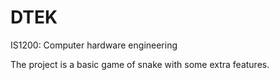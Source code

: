 # DTEK

IS1200: Computer hardware engineering

The project is a basic game of snake with some extra features. 
